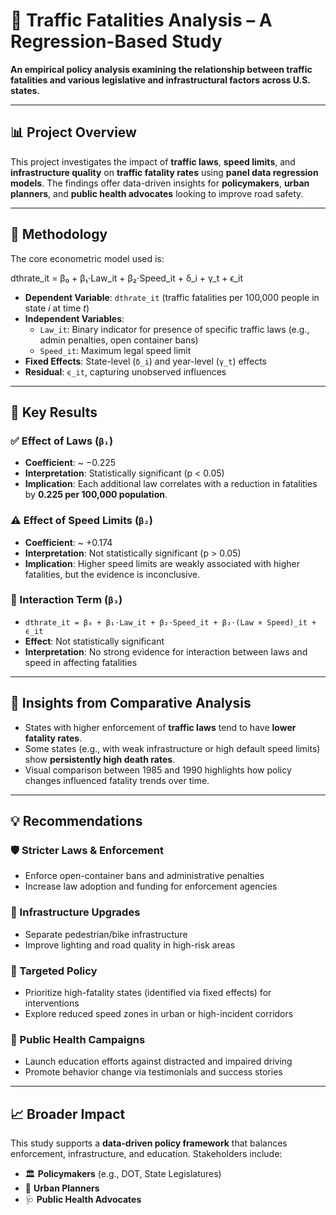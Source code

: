 # 🚦 Traffic Fatalities Analysis – A Regression-Based Study

**An empirical policy analysis examining the relationship between traffic fatalities and various legislative and infrastructural factors across U.S. states.**

---

## 📊 Project Overview

This project investigates the impact of **traffic laws**, **speed limits**, and **infrastructure quality** on **traffic fatality rates** using **panel data regression models**. The findings offer data-driven insights for **policymakers**, **urban planners**, and **public health advocates** looking to improve road safety.

---

## 🧪 Methodology

The core econometric model used is:

dthrate_it = β₀ + β₁⋅Law_it + β₂⋅Speed_it + δ_i + γ_t + ϵ_it


- **Dependent Variable**: `dthrate_it` (traffic fatalities per 100,000 people in state _i_ at time _t_)
- **Independent Variables**:
  - `Law_it`: Binary indicator for presence of specific traffic laws (e.g., admin penalties, open container bans)
  - `Speed_it`: Maximum legal speed limit
- **Fixed Effects**: State-level (`δ_i`) and year-level (`γ_t`) effects
- **Residual**: `ϵ_it`, capturing unobserved influences

---

## 📌 Key Results

### ✅ Effect of Laws (`β₁`)
- **Coefficient**: ~ −0.225  
- **Interpretation**: Statistically significant (p < 0.05)  
- **Implication**: Each additional law correlates with a reduction in fatalities by **0.225 per 100,000 population**.

### ⚠️ Effect of Speed Limits (`β₂`)
- **Coefficient**: ~ +0.174  
- **Interpretation**: Not statistically significant (p > 0.05)  
- **Implication**: Higher speed limits are weakly associated with higher fatalities, but the evidence is inconclusive.

### 🔁 Interaction Term (`β₃`)
- `dthrate_it = β₀ + β₁⋅Law_it + β₂⋅Speed_it + β₃⋅(Law × Speed)_it + ϵ_it`
- **Effect**: Not statistically significant  
- **Interpretation**: No strong evidence for interaction between laws and speed in affecting fatalities

---

## 📍 Insights from Comparative Analysis

- States with higher enforcement of **traffic laws** tend to have **lower fatality rates**.
- Some states (e.g., with weak infrastructure or high default speed limits) show **persistently high death rates**.
- Visual comparison between 1985 and 1990 highlights how policy changes influenced fatality trends over time.

---

## 💡 Recommendations

### 🛡️ Stricter Laws & Enforcement
- Enforce open-container bans and administrative penalties
- Increase law adoption and funding for enforcement agencies

### 🚧 Infrastructure Upgrades
- Separate pedestrian/bike infrastructure  
- Improve lighting and road quality in high-risk areas

### 🎯 Targeted Policy
- Prioritize high-fatality states (identified via fixed effects) for interventions
- Explore reduced speed zones in urban or high-incident corridors

### 📢 Public Health Campaigns
- Launch education efforts against distracted and impaired driving
- Promote behavior change via testimonials and success stories

---

## 📈 Broader Impact

This study supports a **data-driven policy framework** that balances enforcement, infrastructure, and education. Stakeholders include:
- 🏛️ **Policymakers** (e.g., DOT, State Legislatures)
- 🧠 **Urban Planners**
- 🩺 **Public Health Advocates**




